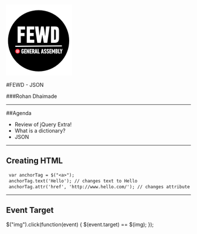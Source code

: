 ![GeneralAssemb.ly](../../img/icons/FEWD_Logo.png)

#FEWD - JSON

###Rohan Dhaimade

---


##Agenda

* Review of jQuery Extra!
* What is a dictionary?
* JSON


---

## Creating HTML

```
 var anchorTag = $("<a>");
 anchorTag.text('Hello'); // changes text to Hello
 anchorTag.attr('href', 'http://www.hello.com/'); // changes attribute
```

---

## Event Target

$("img").click(function(event) {
  $(event.target) == $(img);
});